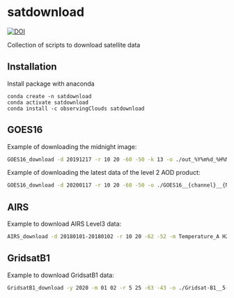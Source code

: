 # satdownload
[![DOI](https://zenodo.org/badge/DOI/10.5281/zenodo.4393743.svg)](https://doi.org/10.5281/zenodo.4393743)

Collection of scripts to download satellite data

## Installation

Install package with anaconda

```
conda create -n satdownload
conda activate satdownload
conda install -c observingClouds satdownload
```

## GOES16
Example of downloading the midnight image:
```bash
GOES16_download -d 20191217 -r 10 20 -60 -50 -k 13 -o ./out_%Y%m%d_%H%M.nc -t 24 60
```

Example of downloading the latest data of the level 2 AOD product:
```bash
GOES16_download -d 20200117 -r 10 20 -60 -50 -o ./GOES16__{channel}__{N1}N-{N2}N_{E1}E-{E2}E__%Y%m%d_%H%M.nc -t 0 0 -p ABI-L2-AODF -k AOD
```

## AIRS
Example to download AIRS Level3 data:
```bash
AIRS_download -d 20180101-20180102 -r 10 20 -62 -52 -m Temperature_A H2O_MMR_A Temperature_D H2O_MMR_D -u <username> -p <password>
```

## GridsatB1
Example to download GridsatB1 data:
```bash
GridsatB1_download -y 2020 -m 01 02 -r 5 25 -63 -43 -o ./Gridsat-B1__5-25N_-63--43E__{time}.nc
```
